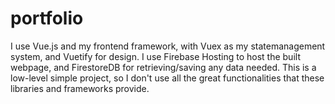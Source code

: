 # portfolio

I use Vue.js and my frontend framework, with Vuex as my statemanagement system, and Vuetify for design. I use Firebase Hosting to host the built webpage, and FirestoreDB for retrieving/saving any data needed. This is a low-level simple project, so I don't use all the great functionalities that these libraries and frameworks provide.

